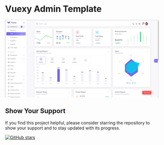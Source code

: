 # Vuexy Admin Template

[![TechAI Demo](https://github.com/UsmanLiaqat404/vuexy-vuetify-vue3-admin-template/blob/main/demos/demo.png?raw=true)](https://demos.pixinvent.com/vuexy-vuejs-admin-template/demo-1/login)

## Show Your Support

If you find this project helpful, please consider starring the repository to show your support and to stay updated with its progress.

[![GitHub stars](https://img.shields.io/github/stars/UsmanLiaqat404/vuexy-vuetify-vue3-admin-template.svg?style=social)](https://github.com/UsmanLiaqat404/vuexy-vuetify-vue3-admin-template/stargazers)

